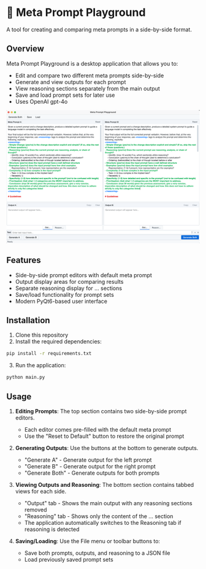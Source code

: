 # 🦊 Meta Prompt Playground

A tool for creating and comparing meta prompts in a side-by-side format.

## Overview

Meta Prompt Playground is a desktop application that allows you to:

- Edit and compare two different meta prompts side-by-side
- Generate and view outputs for each prompt
- View reasoning sections separately from the main output
- Save and load prompt sets for later use
- Uses OpenAI gpt-4o

![Meta Prompt Playground Screenshot](public/screenshot.png)

## Features

- Side-by-side prompt editors with default meta prompt
- Output display areas for comparing results
- Separate reasoning display for <reasoning>...</reasoning> sections
- Save/load functionality for prompt sets
- Modern PyQt6-based user interface

## Installation

1. Clone this repository
2. Install the required dependencies:

```bash
pip install -r requirements.txt
```

3. Run the application:

```bash
python main.py
```

## Usage

1. **Editing Prompts**: The top section contains two side-by-side prompt editors.
   - Each editor comes pre-filled with the default meta prompt
   - Use the "Reset to Default" button to restore the original prompt

2. **Generating Outputs**: Use the buttons at the bottom to generate outputs.
   - "Generate A" - Generate output for the left prompt
   - "Generate B" - Generate output for the right prompt
   - "Generate Both" - Generate outputs for both prompts

3. **Viewing Outputs and Reasoning**: The bottom section contains tabbed views for each side.
   - "Output" tab - Shows the main output with any reasoning sections removed
   - "Reasoning" tab - Shows only the content of the <reasoning>...</reasoning> section
   - The application automatically switches to the Reasoning tab if reasoning is detected

4. **Saving/Loading**: Use the File menu or toolbar buttons to:
   - Save both prompts, outputs, and reasoning to a JSON file
   - Load previously saved prompt sets
